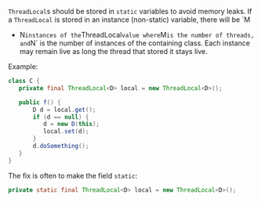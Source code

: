 `ThreadLocal`s should be stored in `static` variables to avoid memory leaks. If
a `ThreadLocal` is stored in an instance (non-static) variable, there will be `M
* N` instances of the `ThreadLocal` value where `M` is the number of threads,
and `N` is the number of instances of the containing class. Each instance may
remain live as long the thread that stored it stays live.

Example:

```java {.bad}
class C {
   private final ThreadLocal<D> local = new ThreadLocal<D>();

   public f() {
       D d = local.get();
       if (d == null) {
          d = new D(this);
          local.set(d);
       }
       d.doSomething();
   }
}
```

The fix is often to make the field `static`:

```java {.good}
private static final ThreadLocal<D> local = new ThreadLocal<D>();
```
